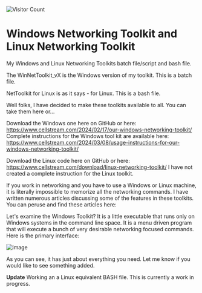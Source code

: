 ![Visitor Count](https://profile-counter.glitch.me/amwalding6/count.svg)
# Windows Networking Toolkit and Linux Networking Toolkit
My Windows and Linux Networking Toolkits batch file/script and bash file.

The WinNetToolkit_vX is the Windows version of my toolkit.  This is a batch file.

NetToolkit for Linux is as it says - for Linux.  This is a bash file.

Well folks, I have decided to make these toolkits available to all. You can take them here or...

Download the Windows one here on GitHub or here: https://www.cellstream.com/2024/02/17/our-windows-networking-toolkit/
Complete instructions for the Windows tool kit are available here: https://www.cellstream.com/2024/03/08/usage-instructions-for-our-windows-networking-toolkit/ 

Download the Linux code here on GitHub or here: https://www.cellstream.com/download/linux-networking-toolkit/
I have not created a complete instruction for the Linux toolkit.

If you work in networking and you have to use a Windows or Linux machine, it is literally impossible to memorize all the networking commands. I have written numerous articles discussing some of the features in these toolkits. You can peruse and find these articles here: 

Let's examine the Windows Toolkit? It is a little executable that runs only on Windows systems in the command line space. It is a menu driven program that will execute a bunch of very desirable networking focused commands. Here is the primary interface:

![image](https://github.com/user-attachments/assets/86f97276-9a42-45dc-9c43-b6d5ac51993d)



As you can see, it has just about everything you need. Let me know if you would like to see something added.


**Update**
Working an a Linux equivalent BASH file.  This is currently a work in progress.

